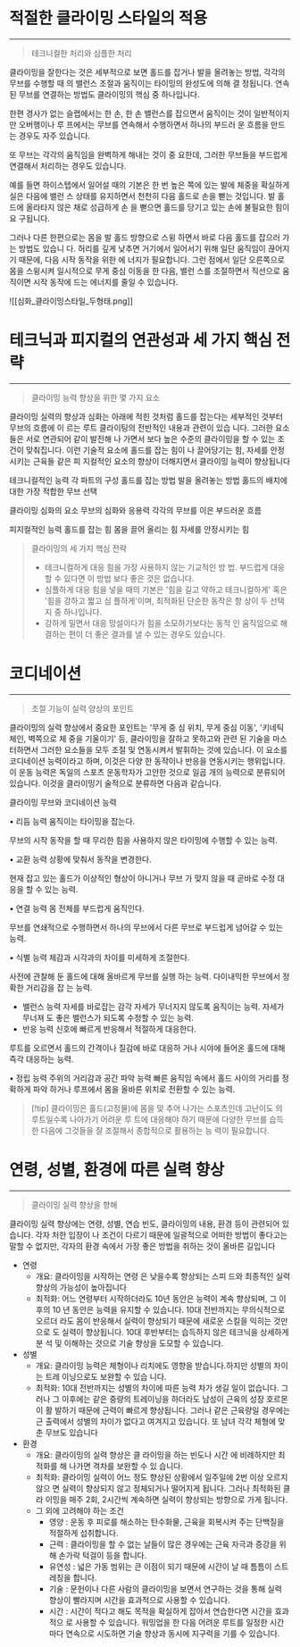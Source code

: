 # 적절한 클라이밍 스타일의 적용
---
> 테크니컬한 처리와 심플한 처리 

클라이밍을 잘한다는 것은 세부적으로 보면 홀드를 잡거나 발을 올려놓는 방법, 각각의 무브를 수행할 때 의 밸런스 조절과 움직이는 타이밍의 완성도에 의해 결 정됩니다. 연속된 무브를 연결하는 방법도 클라이밍의 핵심 중 하나입니다.

한편 경사가 없는 슬랩에서는 한 손, 한 손 밸런스를 잡으면서 움직이는 것이 일반적이지만 오버행이나 루 프에서는 무브를 연속해서 수행하면서 하나의 부드러 운 흐름을 만드는 경우도 자주 있습니다.

또 무브는 각각의 움직임을 완벽하게 해내는 것이 중 요한데, 그러한 무브들을 부드럽게 연결해서 처리하는 경우도 있습니다.

예를 들면 하이스텝에서 일어설 때의 기본은 한 번 높은 쪽에 있는 발에 체중을 확실하게 실은 다음에 밸런 스 상태를 유지하면서 천천히 다음 홀드로 손을 뻗는 것입니다. 발 홀드에 올라타지 않은 채로 성급하게 손 을 뻗으면 홀드를 당기고 있는 손에 불필요한 힘이 요 구됩니다.

그러나 다른 한편으로는 몸을 발 홀드 방향으로 스윙 하면서 바로 다음 홀드를 잡으러 가는 방법도 있습니 다. 허리를 깊게 낮추면 거기에서 일어서기 위해 일단 움직임이 끊어지기 때문에, 다음 시작 동작을 위한 에 너지가 필요합니다. 그런 점에서 일단 오른쪽으로 몸을 스윙시켜 일시적으로 무게 중심 이동을 한 다음, 밸런 스를 조절하면서 직선으로 움직이면 시작 동작에 드는 에너지를 줄일 수 있습니다.

![[심화_클라이밍스타일_두형태.png]]
# 테크닉과 피지컬의 연관성과 세 가지 핵심 전략
---
> 클라이밍 능력 향상을 위한 몇 가지 요소

클라이밍 실력의 향상과 심화는 아래에 적힌 것처럼 홀드를 잡는다는 세부적인 것부터 무브의 흐름에 이 르는 루트 클라이팅의 전반적인 내용과 관련이 있습 니다. 그러한 요소들은 서로 연관되어 같이 발전해 나 가면서 보다 높은 수준의 클라이밍을 할 수 있는 조건이 맞춰집니다. 이런 기술적 요소에 홀드를 잡는 힘이 나 끌어당기는 힘, 자세를 안정시키는 근육들 같은 피 지컬적인 요소의 향상이 더해지면서 클라이밍 능력이 향상됩니다

테크니컬적인 능력
각 파트의 구성 
홀드를 잡는 방법
발을 올려놓는 방법
홀드의 배치에 대한 가장 적합한 무브 선택

클라이밍 심화의 요소
무브의 심화와 응용력
각각의 무브를 이은 부드러운 흐름

피지컬적인 능력
홀드를 잡는 힘
몸을 끌어 올리는 힘
자세를 안정시키는 힘

> 클라이밍의 세 가지 핵심 전략
> - 테크니컬하게 대응
> 	  힘을 가장 사용하지 않는 기교적인 방 법. 부드럽게 대응할 수 있다면 이 방법 보다 좋은 것은 없습니다.
> - 심플하게 대응
> 	  힘을 넣을 때의 기본은 '힘을 길고 약하고 테크니컬하게' 혹은 '힘을 강하고 짧고 심 플하게'이며, 최적화된 단순한 동작은 항 상이 두 선택지 중 하나입니다.
> - 강하게 밀면서 대응
> 	  망설이다가 힘을 소모하기보다는 동적 인 움직임으로 해결하는 편이 더 좋은 결과를 낼 수 있는 경우도 있습니다.
# 코디네이션
---
> 조절 기능이 실력 양상의 포인트 

클라이밍의 실력 향상에서 중요한 포인트는 '무게 중 심 위치, 무게 중심 이동', '키네틱 체인, 벽쪽으로 체 중을 기울이기' 등, 클라이밍을 잘하고 못하고와 관련 된 기술을 마스터하면서 그러한 요소들을 모두 조절 및 연동시켜서 발휘하는 것에 있습니다.
이 요소를 코디네이션 능력이라고 하며, 이것은 다양 한 동작이나 반응을 연동시키는 행위입니다. 이 운동 능력은 독일의 스포츠 운동학자가 고안한 것으로 일곱 개의 능력으로 분류되어 있습니다. 이것을 클라이밍기 술적으로 분류하면 다음과 같습니다.

클라이밍 무브와 코디네이션 능력

• 리듬 능력 움직이는 타이밍을 잡는다.

무브의 시작 동작을 할 때 무리한 힘을 사용하지 않은 타이밍에 수행할 수 있는 능력.

• 교환 능력 상황에 맞춰서 동작을 변경한다.

현재 잡고 있는 홀드가 이상적인 형상이 아니거나 무브 가 맞지 않을 때 곧바로 수정 대응을 할 수 있는 능력.

• 연결 능력 몸 전체를 부드럽게 움직인다.

무브를 연쇄적으로 수행하면서 하나의 무브에서 다른 무브로 부드럽게 넘어갈 수 있는 능력.

• 식별 능력 체감과 시각과의 차이를 미세하게 조절한다.

사전에 관찰해 둔 홀드에 대해 올바르게 무브를 실행 하는 능력. 다이내믹한 무브에서 정확한 거리감을 잡 는 능력.

- ﻿﻿밸런스 능력 자세를 바로잡는 감각 자세가 무너지지 않도록 움직이는 능력. 자세가 무너져 도 좋은 밸런스가 되도록 수정할 수 있는 능력.
- ﻿﻿반응 능력 신호에 빠르게 반응해서 적절하게 대응한다.

루트를 오르면서 홀드의 간격이나 질감에 바로 대응하 거나 시야에 들어온 홀드에 대해 즉각 대응하는 능력.

• 정립 능력 주위의 거리감과 공간 파악 능력 빠른 움직임 속에서 홀드 사이의 거리를 정확하게 파악 하거나 루프에서 몸을 올바른 위치로 전환할 수 있는 능력.

> [!tip] 클라이밍은 홀드(고정물)에 몸을 맞 추어 나가는 스포츠인데 고난이도 의 루트일수록 나아가기 어려운 루 트에 대응해야 하기 때문에 다양한 무브를 습득한 다음에 그것들을 잘 조절해서 종합적으로 활용하는 능 력이 필요합니다.
# 연령, 성별, 환경에 따른 실력 향상
---
> 클라이밍 실력 향상을 향해

클라이밍 실력 향상에는 연령, 성별, 연습 빈도, 클라이밍의 내용, 환경 등이 관련되어 있습니다. 각자 처한 입장이 나 조건이 다르기 때문에 일괄적으로 어떠한 방법이 좋다고는 말할 수 없지만, 각자의 환경 속에서 가장 좋은 방법을 취하는 것이 올바른 길입니다

- 연령
	- 개요: 클라이밍을 시작하는 연령 은 낮을수록 향상되는 스피 드와 최종적인 실력 향상의 가능성이 높아집니다
	- 최적화: 어느 연령부터 시작하더라도 10년 동안은 능력이 계속 향상되며, 그 이후의 10 년 동안은 능력을 유지할 수 있습니다. 10대 전반까지는 무의식적으로 오르더 라도 몸이 반응해서 실력이 향상되기 때문에 새로운 스킬을 익히는 것만으로 도 실력이 향상됩니다. 10대 후반부터는 습득하지 않은 테크닉을 상세하게 분 석 및 이해하는 것으로 기술 향상을 도모할 수 있습니다.
- 성별
	- 개요: 클라이밍 능력은 체형이나 리치에도 영향을 받습니다.하지만 성별의 차이는 트레 이닝으로도 보완할 수 있습 니다.
	- 최적화: 10대 전반까지는 성별의 차이에 따른 능력 차가 생길 일이 없습니다. 그러나 그 이후에는 같은 중량의 트레이닝을 하더라도 남성이 근육의 성장 호르몬이 활 발하기 때문에 근력이 빠르게 향상됩니다. 그러나 같은 근육량일 경우에는 근 출력에서 성별의 차이가 없다고 여겨지고 있습니다. 또 남녀 각각 체형에 맞춘 무브도 있습니다
- 환경
	- 개요: 클라이밍의 실력 향상은 클 라이밍을 하는 빈도나 시간 에 비례하지만 최적화를 해 나가면 격차를 보완할 수 있 습니다.
	- 최적화: 클라이밍 실력이 어느 정도 향상된 상황에서 일주일에 2번 이상 오르지 않으 면 실력이 향상되지 않고 정체되거나 떨어지게 됩니다. 그러나 최적화된 클라 이밍을 매주 2회, 2시간씩 계속하면 실력이 향상되는 방향으로 가게 됩니다.
	- 그 외에 고려해야 하는 조건
		- ﻿﻿영양 : 운동 후 피로를 해소하는 탄수화물, 근육을 회복시켜 주는 단백질을 적절하게 섭취합니다.
		- ﻿﻿근력 : 클라이밍을 할 수 없는 날들이 많은 경우에는 근육 자극과 증강을 위해 손가락 턱걸이 등을 합니다.
		-  ﻿﻿유연성 : 넓은 가동 범위는 큰 이점이 되기 때문에 시간이 날 때 틈틈이 스트레칭을 합니다. 
		- ﻿﻿기술 : 문헌이나 다른 사람의 클라이밍을 보면서 연구하는 것을 통해 실력 향상이 빨라지며 시간을 효과적으로 사용할 수 있습니다.
		- ﻿﻿시간 : 시간이 적다고 해도 목적을 확실하게 잡아서 연습한다면 시간을 효과적으 로 사용할 수 있습니다. 워밍업을 한 다음 어려운 루트를 일정한 시간마다 연속으로 시도하면 기술 향상과 동시에 지구력을 기를 수 있습니다.